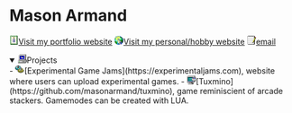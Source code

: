 # Mason Armand
<img src="icons/cert.png" width="16">[Visit my portfolio website](https://masonarmand.com)
<img src="icons/internet.png" width="16">[Visit my personal/hobby website](https://scarbyte.com)
<img src="icons/pad.png" width="16">[email](mailto:masonarmand@proton.me)

<details open>
<summary><img src="icons/pc.png" width="16">Projects</summary>
- <img src="icons/gears.png" width="16">[Experimental Game Jams](https://experimentaljams.com), website where users can upload
  experimental games.
- <img src="icons/app.png" width="16">[Tuxmino](https://github.com/masonarmand/tuxmino), game reminiscient of arcade stackers. Gamemodes
  can be created with LUA.
</details>
